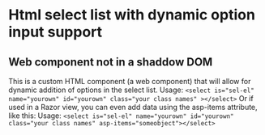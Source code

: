 # Html select list with dynamic option input support
## Web component not in a shaddow DOM
This is a custom HTML component (a web component) that will allow for dynamic addition of options in the select list. 
Usage: `` <select is="sel-el" name="yourown" id="yourown" class="your class names" ></select> ``
Or if used in a Razor view, you can even add data using the asp-items attribute, like this:
Usage: ``<select is="sel-el" name="yourown" id="yourown" class="your class names" asp-items="someobject"></select> ``
